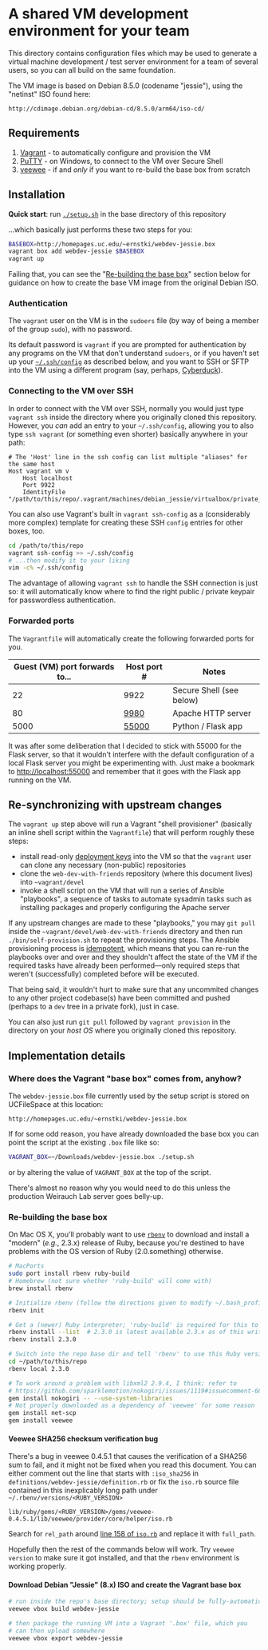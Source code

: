 # A shared VM development environment for your team

This directory contains configuration files which may be used to generate
a virtual machine development / test server environment for a team of several
users, so you can all build on the same foundation.

The VM image is based on Debian 8.5.0 (codename "jessie"), using the "netinst"
ISO found here:

    http://cdimage.debian.org/debian-cd/8.5.0/arm64/iso-cd/

## Requirements

1. [Vagrant][] - to automatically configure and provision the VM
2. [PuTTY][] - on Windows, to connect to the VM over Secure Shell
3. [veewee][] - if and _only_ if you want to re-build the base box from
   scratch

## Installation

**Quick start**: run [`./setup.sh`][setupsh] in the base directory of this
repository

...which basically just performs these two steps for you:

```bash
BASEBOX=http://homepages.uc.edu/~ernstki/webdev-jessie.box
vagrant box add webdev-jessie $BASEBOX
vagrant up
```

Failing that, you can see the
"[Re-building the base box](#re-building-the-base-box)" section below for
guidance on how to create the base VM image from the original Debian ISO.

### Authentication

The `vagrant` user on the VM is in the `sudoers` file (by way of being a
member of the group `sudo`), with no password.

Its default password is `vagrant` if you are prompted for authentication by
any programs on the VM that don't understand `sudoers`, or if you haven't set
up your [`~/.ssh/config`][mansshcfg] as described below, and you want to SSH or
SFTP into the VM using a different program (say, perhaps, [Cyberduck][]).

### Connecting to the VM over SSH

In order to connect with the VM over SSH, normally you would just type
`vagrant ssh` inside the directory where you originally cloned this
repository. However, you _can_ add an entry to your `~/.ssh/config`, allowing
you to also type `ssh vagrant` (or something even shorter) basically anywhere
in your path:

    # The 'Host' line in the ssh config can list multiple "aliases" for the same host
    Host vagrant vm v
        Host localhost
        Port 9922
        IdentityFile "/path/to/this/repo/.vagrant/machines/debian_jessie/virtualbox/private_key"

You can also use Vagrant's built in `vagrant ssh-config` as a (considerably
more complex) template for creating these SSH `config` entries for other
boxes, too.

```bash
cd /path/to/this/repo
vagrant ssh-config >> ~/.ssh/config
# ...then modify it to your liking
vim -c% ~/.ssh/config
```

The advantage of allowing `vagrant ssh` to handle the SSH connection is just
so: it will automatically know where to find the right public / private
keypair for passwordless authentication.

### Forwarded ports

The `Vagrantfile` will automatically create the following forwarded ports for
you. 

| Guest (VM) port forwards to...  | Host port #      | Notes                    |
| ------------------------------- | ---------------- | ------------------------ |
| 22                              | 9922             | Secure Shell (see below) |
| 80                              | [9980][lh9980]   | Apache HTTP server       |
| 5000                            | [55000][lh55000] | Python / Flask app       |

It was after some deliberation that I decided to stick with 55000 for the
Flask server, so that it wouldn't interfere with the default configuration of
a local Flask server you might be experimenting with. Just make a bookmark to
<http://localhost:55000> and remember that it goes with the Flask app running
on the VM.

## Re-synchronizing with upstream changes

The `vagrant up` step above will run a Vagrant "shell provisioner" (basically
an inline shell script within the `Vagrantfile`) that will perform roughly
these steps:

* install read-only [deployment keys][ghdeploykeys] into the VM so that the
  `vagrant` user can clone any necessary (non-public) repositories
* clone the `web-dev-with-friends` repository (where this document lives) into
  `~vagrant/devel` 
* invoke a shell script on the VM that will run a series of Ansible
  "playbooks", a sequence of tasks to automate sysadmin tasks such as
  installing packages and properly configuring the Apache server

If any upstream changes are made to these "playbooks," you may `git pull`
inside the `~vagrant/devel/web-dev-with-friends` directory and then run
`./bin/self-provision.sh` to repeat the provisioning steps. The Ansible
provisioning process is [idempotent][], which means that you can re-run the
playbooks over and over and they shouldn't affect the state of the VM if the
required tasks have already been performed—only required steps that weren't
(successfully) completed before will be executed.

That being said, it wouldn't hurt to make sure that any uncommited changes to
any other project codebase(s) have been committed and pushed (perhaps to
a `dev` tree in a private fork), just in case.

You can also just run `git pull` followed by `vagrant provision` in the
directory on your _host OS_ where you originally cloned this repository.

## Implementation details

### Where does the Vagrant "base box" comes from, anyhow?
The `webdev-jessie.box` file currently used by the setup script is stored
on UCFileSpace at this location:

    http://homepages.uc.edu/~ernstki/webdev-jessie.box

If for some odd reason, you have already downloaded the base box you can
point the script at the existing `.box` file like so:

```bash
VAGRANT_BOX=~/Downloads/webdev-jessie.box ./setup.sh
```

or by altering the value of `VAGRANT_BOX` at the top of the script.

There's almost no reason why you would need to do this unless the production
Weirauch Lab server goes belly-up.

### Re-building the base box

On Mac OS X, you'll probably want to use [`rbenv`][rbenv] to download and
install a "modern" (_e.g._, 2.3.x) release of Ruby, because you're destined to
have problems with the OS version of Ruby (2.0.something) otherwise.

```bash
# MacPorts
sudo port install rbenv ruby-build
# Homebrew (not sure whether 'ruby-build' will come with)
brew install rbenv

# Initialize rbenv (follow the directions given to modify ~/.bash_profile)
rbenv init

# Get a (newer) Ruby interpreter; 'ruby-build' is required for this to work
rbenv install --list  # 2.3.0 is latest available 2.3.x as of this writing
rbenv install 2.3.0

# Switch into the repo base dir and tell 'rbenv' to use this Ruby version
cd ~/path/to/this/repo
rbenv local 2.3.0

# To work around a problem with libxml2 2.9.4, I think; refer to
# https://github.com/sparklemotion/nokogiri/issues/1119#issuecomment-68428866
gem install nokogiri -- --use-system-libraries
# Not properly downloaded as a dependency of 'veewee' for some reason
gem install net-scp
gem install veewee
```

#### Veewee SHA256 checksum verification bug
There's a bug in veewee 0.4.5.1 that causes the verification of a SHA256 sum
to fail, and it might not be fixed when you read this document. You can either
comment out the line that starts with `:iso_sha256` in
`definitions/webdev-jessie/definition.rb` or fix the `iso.rb` source file
contained in this inexplicably long path under
`~/.rbenv/versions/<RUBY_VERSION>`

```
lib/ruby/gems/<RUBY_VERSION>/gems/veewee-0.4.5.1/lib/veewee/provider/core/helper/iso.rb
```

Search for `rel_path` around [line 158 of `iso.rb`][veeweeisorb] and replace
it with `full_path`.

Hopefully then the rest of the commands below will work. Try `veewee version`
to make sure it got installed, and that the `rbenv` environment is working
properly.

#### Download Debian "Jessie" (8.x) ISO and create the Vagrant base box

```bash
# run inside the repo's base directory; setup should be fully-automatic
veewee vbox build webdev-jessie

# then package the running VM into a Vagrant '.box' file, which you
# can then upload somewhere
veewee vbox export webdev-jessie
```

[veewee]: https://github.com/jedi4ever/veewee
[vagrant]: https://www.vagrantup.com/
[putty]: http://www.chiark.greenend.org.uk/~sgtatham/putty/download.html
[rbenv]: https://github.com/rbenv/rbenv
[veeweeisorb]: https://github.com/jedi4ever/veewee/blob/master/lib/veewee/provider/core/helper/iso.rb#L158
[setupsh]: setup.sh 
[setupshline8]: setup.sh#L8
[ansible]: https://docs.ansible.com/
[ghdeploykeys]: https://developer.github.com/guides/managing-deploy-keys/#deploy-keys
[idempotent]: https://en.wikipedia.org/wiki/Idempotence 
[mysqlpass]: https://dev.mysql.com/doc/refman/5.5/en/set-password.html
[cyberduck]: https://cyberduck.io/
[lh9980]: http://localhost:9980
[lh55000]: http://localhost:55000
[mansshcfg]: http://man.cx/ssh_config(4)
